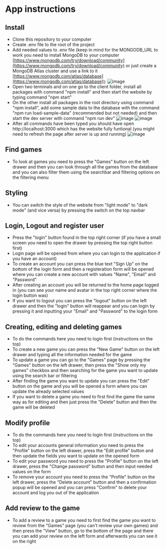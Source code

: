 # App instructions

## Install
* Clone this repository to your computer
* Create .env file to the root of the project
* Add needed values to .env file (keep in mind for the MONGODB_URL to work you need to install MongoDB to your computer [https://www.mongodb.com/try/download/community](https://www.mongodb.com/try/download/community) or just create a MongoDB Atlas cluster and use a link to it [https://www.mongodb.com/atlas/database](https://www.mongodb.com/atlas/database)):
![image](https://user-images.githubusercontent.com/59605589/210981422-df677016-d2d5-4777-9153-15df8f0b6d19.png)
* Open two terminals and on one go to the client folder, install all packages with command "npm install" and then start the website by typing command "npm start"
* On the other install all packages in the root directory using command "npm install", add some sample data to the database with the command "npm run load-sample-data" (recommended but not needed) and then start the dev server with command "npm run dev"
![image](https://user-images.githubusercontent.com/59605589/210988064-2d37ecdc-e45c-4998-a377-613657b88a81.png)
![image](https://user-images.githubusercontent.com/59605589/210989033-52f44dee-8951-48f0-8fad-7541af86272d.png)
* After all commands have been typed you should have open http://localhost:3000 which has the website fully funtional (you might need to refresh the page after server is up and running)
![image](https://user-images.githubusercontent.com/59605589/210993820-bbe6b197-4c13-4ac1-a37e-1a9c5acba16b.png)

## Find games
* To look at games you need to press the "Games" button on the left drawer and then you can look through all the games from the database and you can also filter them using the searchbar and filtering options on the filtering menu

## Styling
* You can switch the style of the website from "light mode" to "dark mode" (and vice versa) by pressing the switch on the top navbar

## Login, Logout and register user
* Press the "login" button found in the top right corner (if you have a small screen you need to open the drawer by pressing the top right button first)
* Login page will be opened from where you can login to the application if you have an account)
* To create an account you can press the blue text "Sign Up" on the bottom of the login form and then a registeration form will be opened where you can create a new account with values "Name", "Email" and "Password"
* After creating an account you will be returned to the home page logged in (you can see your name and avatar in the top right corner where the login button was)
* If you want to logout you can press the "logout" button on the left drawer and then the "login" button will reappear and you can login by pressing it and inputting your "Email" and "Password" to the login form

## Creating, editing and deleting games
* To do the commands here you need to login first (instructions on the top)
* To create a new game you can press the "New Game" button on the left drawer and typing all the information needed for the game
* To update a game you can go to the "Games" page by pressing the "Games" button on the left drawer, then press the "Show only my games" checkbox and then searching for the game you want to update using the search bar or filtering
* After finding the game you want to update you can press the "Edit" button on the game and you will be opened a form where you can update the already selected values
* If you want to delete a game you need to first find the game the same way as for editing and then just press the "Delete" button and then the game will be deleted

## Modify profile
* To do the commands here you need to login first (instructions on the top)
* To edit your accounts general information you need to press the "Profile" button on the left drawer, press the "Edit profile" button and then update the fields you want to update on the opened form
* To edit your password you need to press the "Profile" button on the left drawer, press the "Change password" button and then input needed values on the form
* To remove your account you need to press the "Profile" button on the left drawer, press the "Delete account" button and then a confirmation popup will be opened and you can press "Confirm" to delete your account and log you out of the application

## Add review to the game
* To add a review to a game you need to first find the game you want to review from the "Games" page (you can't review your own games) and then press the "View" button, go to the bottom of the page and there you can add your review on the left form and afterwards you can see it on the right
